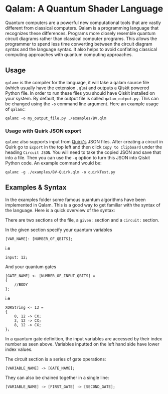 # Qalam: A Quantum Shader Language
Quantum computers are a powerful new computational tools that are vastly different from classical computers. Qalam is a programming language that recognizes these differences. Programs more closely resemble quantum circuit diagrams rather than classical computer programs. This allows the programmer to spend less time converting between the circuit diagram syntax and the language syntax. It also helps to avoid conflating classical computing approaches with quantum computing approaches.

## Usage

`qalamc` is the compiler for the language, it will take a qalam source file (which usually have the extension `.qlm`) and outputs a Qiskit powered Python file. In order to run these files you should have Qiskit installed on your system. By default, the output file is called `qalam_output.py`. This can be changed using the `-o` command line argument. Here an example usage of `qalamc`:

```
qalamc -o my_output_file.py ./examples/BV.qlm
```

### Usage with Quirk JSON export
`qalamc` also supports input from [Quirk's](https://algassert.com/quirk) JSON files. After creating a circuit in Quirk go to `Export` in the top left and then click `Copy to Clipboard` under the heading `Circuit JSON`. You will need to take the copied JSON and save that into a file. Then you can use the `-q` option to turn this JSON into Qiskit Python code. An example command would be:

```
qalamc -g ./examples/BV-Quirk.qlm -o quirkTest.py
```

## Examples & Syntax

In the examples folder some famous quantum algorithms have been implemented in Qalam. This is a good way to get familiar with the syntax of the language. Here is a quick overview of the syntax:

There are two sections of the file, a `given:` section and a `circuit:` section.

In the given section specify your quantum variables
```
[VAR_NAME]: [NUMBER_OF_QBITS];
```
i.e
```
input: 12;
```
And your quantum gates
```
[GATE_NAME] <- [NUMBER_OF_INPUT_QBITS] =
{
    //BODY
};
```
i.e
```
XORString <- 13 =
{
    0, 12 -> CX;
    3, 12 -> CX;
    8, 12 -> CX;
};
```
In a quantum gate definition, the input variables are accessed by their index number as seen above. Variables inputted on the left hand side have lower index values.

The circuit section is a series of gate operations:
```
[VARIABLE_NAME] -> [GATE_NAME];
```
They can also be chained together in a single line:
```
[VARIABLE_NAME] -> [FIRST_GATE] -> [SECOND_GATE];
```